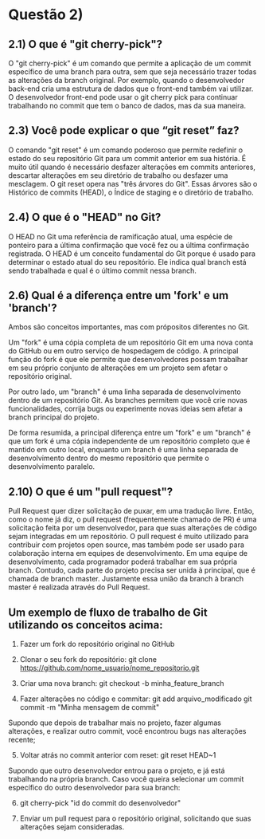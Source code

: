 # Questão 2)

## 2.1) O que é "git cherry-pick"?
  O "git cherry-pick" é um comando que permite a aplicação de um commit específico de uma branch para outra, sem que seja necessário trazer todas as alterações da branch original. Por exemplo, quando o desenvolvedor back-end cria uma estrutura de dados que o front-end também vai utilizar. O desenvolvedor front-end pode usar o git cherry pick para continuar trabalhando no commit que tem o banco de dados, mas da sua maneira.

## 2.3) Você pode explicar o que “git reset” faz?
  O comando "git reset" é um comando poderoso que permite redefinir o estado do seu repositório Git para um commit anterior em sua história. É muito útil quando é necessário desfazer alterações em commits anteriores, descartar alterações em seu diretório de trabalho ou desfazer uma mesclagem. O git reset opera nas "três árvores do Git". Essas árvores são o Histórico de commits (HEAD), o Índice de staging e o diretório de trabalho.

## 2.4) O que é o "HEAD" no Git? 
  O HEAD no Git uma referência de ramificação atual, uma espécie de ponteiro para a última confirmação que você fez ou a última confirmação registrada. O HEAD é um conceito fundamental do Git porque é usado para determinar o estado atual do seu repositório. Ele indica qual branch está sendo trabalhada e qual é o último commit nessa branch.

## 2.6) Qual é a diferença entre um 'fork' e um 'branch'?
  Ambos são conceitos importantes, mas com própositos diferentes no Git.

  Um "fork" é uma cópia completa de um repositório Git em uma nova conta do GitHub ou em outro serviço de hospedagem de código. A principal função do fork é que ele permite que desenvolvedores possam trabalhar em seu próprio conjunto de alterações em um projeto sem afetar o repositório original.

  Por outro lado, um "branch" é uma linha separada de desenvolvimento dentro de um repositório Git. As branches permitem que você crie novas funcionalidades, corrija bugs ou experimente novas ideias sem afetar a branch principal do projeto.

  De forma resumida, a principal diferença entre um "fork" e um "branch" é que um fork é uma cópia independente de um repositório completo que é mantido em outro local, enquanto um branch é uma linha separada de desenvolvimento dentro do mesmo repositório que permite o desenvolvimento paralelo.

## 2.10) O que é um "pull request"?
  Pull Request quer dizer solicitação de puxar, em uma tradução livre. Então, como o nome já diz, o pull request (frequentemente chamado de PR) é uma solicitação feita por um desenvolvedor, para que suas alterações de código sejam integradas em um repositório. O pull request é muito utilizado para contribuir com projetos open source, mas também pode ser usado para colaboração interna em equipes de desenvolvimento. Em uma equipe de desenvolvimento, cada programador poderá trabalhar em sua própria branch. Contudo, cada parte do projeto precisa ser unida à principal, que é chamada de branch master. Justamente essa união da branch à branch master é realizada através do Pull Request.


## Um exemplo de fluxo de trabalho de Git utilizando os conceitos acima:

1. Fazer um fork do repositório original no GitHub
   
2. Clonar o seu fork do repositório:
   git clone https://github.com/nome_usuario/nome_repositorio.git

3. Criar uma nova branch: 
   git checkout -b minha_feature_branch

4. Fazer alterações no código e commitar:
   git add arquivo_modificado
   git commit -m "Minha mensagem de commit"

Supondo que depois de trabalhar mais no projeto, fazer algumas alterações, e realizar outro commit, você encontrou bugs nas alterações recente;

5. Voltar atrás no commit anterior com reset:
   git reset HEAD~1

Supondo que outro desenvolvedor entrou para o projeto, e já está trabalhando na própria branch. Caso você queira selecionar um commit específico do outro desenvolvedor para sua branch:

6. git cherry-pick "id do commit do desenvolvedor"

6. Enviar um pull request para o repositório original, solicitando que suas alterações sejam consideradas.





